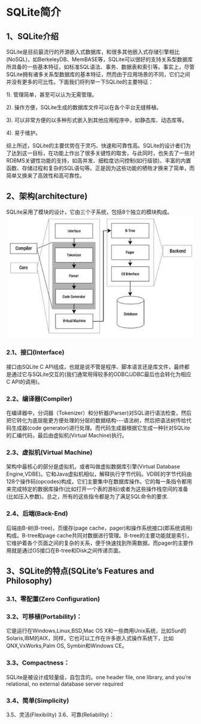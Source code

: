 # SQLite简介
## 1、SQLite介绍

SQLite是目前最流行的开源嵌入式数据库，和很多其他嵌入式存储引擎相比(NoSQL)，如BerkeleyDB、MemBASE等，SQLite可以很好的支持关系型数据库所具备的一些基本特征，如标准SQL语法、事务、数据表和索引等。事实上，尽管SQLite拥有诸多关系型数据库的基本特征，然而由于应用场景的不同，它们之间并没有更多的可比性。下面我们将列举一下SQLite的主要特征：

1). 管理简单，甚至可以认为无需管理。

2). 操作方便，SQLite生成的数据库文件可以在各个平台无缝移植。

3). 可以非常方便的以多种形式嵌入到其他应用程序中，如静态库、动态库等。

4). 易于维护。

综上所述，SQLite的主要优势在于灵巧、快速和可靠性高。SQLite的设计者们为了达到这一目标，在功能上作出了很多关键性的取舍，与此同时，也失去了一些对RDBMS关键性功能的支持，如高并发、细粒度访问控制(如行级锁)、丰富的内置函数、存储过程和复杂的SQL语句等。正是因为这些功能的牺牲才换来了简单，而简单又换来了高效性和高可靠性。

## 2、架构(architecture)

SQLite采用了模块的设计，它由三个子系统，包括8个独立的模块构成。
<img src="liucheng.jpg">
### 2.1、接口(Interface)

接口由SQLite C API组成，也就是说不管是程序、脚本语言还是库文件，最终都是通过它与SQLite交互的(我们通常用得较多的ODBC/JDBC最后也会转化为相应C API的调用)。
### 2.2、编译器(Compiler)

在编译器中，分词器（Tokenizer）和分析器(Parser)对SQL进行语法检查，然后把它转化为底层能更方便处理的分层的数据结构---语法树，然后把语法树传给代码生成器(code generator)进行处理。而代码生成器根据它生成一种针对SQLite的汇编代码，最后由虚拟机(Virtual Machine)执行。
### 2.3、虚拟机(Virtual Machine)


架构中最核心的部分是虚拟机，或者叫做虚拟数据库引擎(Virtual Database Engine,VDBE)。它和Java虚拟机相似，解释执行字节代码。VDBE的字节代码由128个操作码(opcodes)构成，它们主要集中在数据库操作。它的每一条指令都用来完成特定的数据库操作(比如打开一个表的游标)或者为这些操作栈空间的准备(比如压入参数)。总之，所有的这些指令都是为了满足SQL命令的要求.
### 2.4、后端(Back-End)

后端由B-树(B-tree)，页缓存(page cache，pager)和操作系统接口(即系统调用)构成。B-tree和page cache共同对数据进行管理。B-tree的主要功能就是索引，它维护着各个页面之间的复杂的关系，便于快速找到所需数据。而pager的主要作用就是通过OS接口在B-tree和Disk之间传递页面。

## 3、SQLite的特点(SQLite’s Features and Philosophy)

### 3.1、零配置(Zero Configuration)

### 3.2、可移植(Portability)：

它是运行在Windows,Linux,BSD,Mac OS X和一些商用Unix系统，比如Sun的Solaris,IBM的AIX，同样，它也可以工作在许多嵌入式操作系统下，比如QNX,VxWorks,Palm OS, Symbin和Windows CE。
### 3.3、Compactness：
SQLite是被设计成轻量级，自包含的。one header file, one library, and you’re relational, no external database server required
### 3.4、简单(Simplicity)
3.5、灵活(Flexibility)
3.6、可靠(Reliability)：

